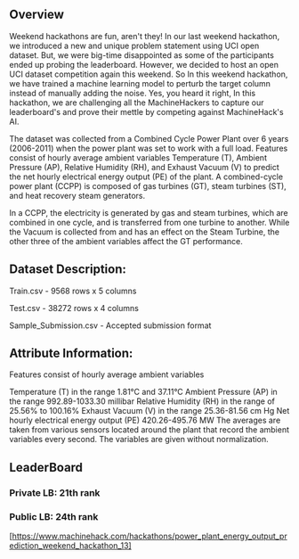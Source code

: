 ## Overview
Weekend hackathons are fun, aren't they! In our last weekend hackathon, we introduced a new and unique problem statement using UCI open dataset. But, we were big-time disappointed as some of the participants ended up probing the leaderboard. However, we decided to host an open UCI dataset competition again this weekend. So In this weekend hackathon, we have trained a machine learning model to perturb the target column instead of manually adding the noise. Yes, you heard it right, In this hackathon, we are challenging all the MachineHackers to capture our leaderboard's and prove their mettle by competing against MachineHack's AI.

The dataset was collected from a Combined Cycle Power Plant over 6 years (2006-2011) when the power plant was set to work with a full load. Features consist of hourly average ambient variables Temperature (T), Ambient Pressure (AP), Relative Humidity (RH), and Exhaust Vacuum (V) to predict the net hourly electrical energy output (PE) of the plant.
A combined-cycle power plant (CCPP) is composed of gas turbines (GT), steam turbines (ST), and heat recovery steam generators.

In a CCPP, the electricity is generated by gas and steam turbines, which are combined in one cycle, and is transferred from one turbine to another. While the Vacuum is collected from and has an effect on the Steam Turbine, the other three of the ambient variables affect the GT performance.

## Dataset Description:

Train.csv - 9568 rows x 5 columns

Test.csv - 38272 rows x 4 columns

Sample_Submission.csv - Accepted submission format

## Attribute Information:

Features consist of hourly average ambient variables

Temperature (T) in the range 1.81°C and 37.11°C
 Ambient Pressure (AP) in the range 992.89-1033.30 millibar
 Relative Humidity (RH) in the range of 25.56% to 100.16%
Exhaust Vacuum (V) in the range 25.36-81.56 cm Hg
Net hourly electrical energy output (PE) 420.26-495.76 MW
The averages are taken from various sensors located around the plant that record the ambient variables every second. The variables are given without normalization.

## LeaderBoard
### Private LB: 21th rank
### Public LB: 24th rank
[https://www.machinehack.com/hackathons/power_plant_energy_output_prediction_weekend_hackathon_13]
